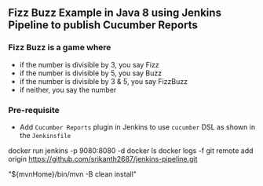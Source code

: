 ## Fizz Buzz Example in Java 8 using Jenkins Pipeline to publish Cucumber Reports

### Fizz Buzz is a game where
- if the number is divisible by 3, you say Fizz
- if the number is divisible by 5, you say Buzz
- if the number is divisible by 3 & 5, you say FizzBuzz
- if neither, you say the number

### Pre-requisite
- Add `Cucumber Reports` plugin in Jenkins to use `cucumber` DSL as shown 
in the `Jenkinsfile`

docker run jenkins -p 9080:8080 -d
docker ls
docker logs -f
git remote add origin https://github.com/srikanth2687/jenkins-pipeline.git

"${mvnHome}/bin/mvn -B  clean install"
